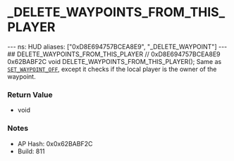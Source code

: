 # _DELETE_WAYPOINTS_FROM_THIS_PLAYER

--- ns: HUD aliases: ["0xD8E694757BCEA8E9", "_DELETE_WAYPOINT"] --- ## DELETE_WAYPOINTS_FROM_THIS_PLAYER  // 0xD8E694757BCEA8E9 0x62BABF2C void DELETE_WAYPOINTS_FROM_THIS_PLAYER();  Same as [`SET_WAYPOINT_OFF`](#_0xA7E4E2D361C2627F), except it checks if the local player is the owner of the waypoint.

### Return Value
* void

### Notes
* AP Hash: 0x0x62BABF2C
* Build: 811

